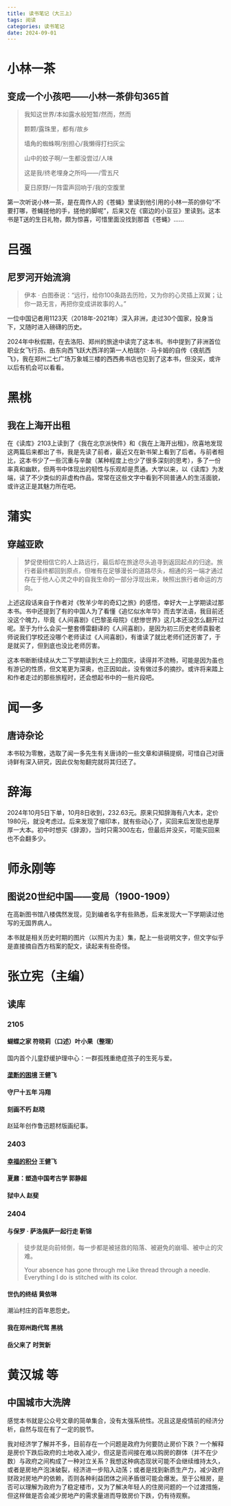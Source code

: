 ```yaml
---
title: 读书笔记（大三上）
tags: 阅读
categories: 读书笔记
date: 2024-09-01
---
```


# 小林一茶

## 变成一个小孩吧——小林一茶俳句365首

> 我知这世界/本如露水般短暂/然而，然而
> 
> 颗颗/露珠里，都有/故乡
> 
> 墙角的蜘蛛啊/别担心/我懒得打扫灰尘
> 
> 山中的蚊子啊/一生都没尝过/人味
> 
> 这是我/终老埋身之所吗——/雪五尺
> 
> 夏日原野/一阵雷声回响于/我的空腹里

第一次听说小林一茶，是在周作人的《苍蝇》里读到他引用的小林一茶的俳句“不要打哪，苍蝇搓他的手，搓他的脚呢”，后来又在《窗边的小豆豆》里读到。这本书是T送的生日礼物，颇为惊喜，可惜里面没找到那首《苍蝇》……

# 吕强

## 尼罗河开始流淌

> 伊本 · 白图泰说：“远行，给你100条路去历险，又为你的心灵插上双翼；让你一路无言，再把你变成讲故事的人。”


一位中国记者用1123天（2018年-2021年）深入非洲，走过30个国家，投身当下，又随时进入磅礴的历史。

2024年中秋假期，在去洛阳、郑州的旅途中读完了这本书。书中提到了非洲首位职业女飞行员、由东向西飞跃大西洋的第一人柏瑞尔 · 马卡姆的自传《夜航西飞》，我在郑州二七广场万象城三楼的西西弗书店也见到了这本书，但没买，或许以后有机会可以看看。

# 黑桃

## 我在上海开出租

在《读库》2103上读到了《我在北京派快件》和《我在上海开出租》，欣喜地发现这两篇后来都出了书，我是先读了前者，最近又在新书架上看到了后者。与前者相比，这本书少了一些沉重与辛酸（某种程度上也少了很多深刻的思考），多了一份率真和幽默，但两书中体现出的韧性与乐观却是贯通。大学以来，以《读库》为发端，读了不少类似的非虚构作品，常常在这些文字中看到不同普通人的生活面貌，或许这正是其魅力所在吧。

# 蒲实

## 穿越亚欧


> 梦促使相信它的人上路远行，最后却在旅途尽头追寻到返回起点的归途。旅行者最终都回到原点，但唯有在足够漫长的道路尽头，相通的另一端才通过存在于他人心灵之中的自我生命的一部分浮现出来，映照出旅行者命运的方向。


上述这段话来自于作者对《牧羊少年的奇幻之旅》的感悟，幸好大一上学期读过那本书。书中还提到了有的中国人为了看懂《追忆似水年华》而去学法语，我目前还没这个魄力，毕竟《人间喜剧》《巴黎圣母院》《悲惨世界》这几本还没怎么翻开过呢。至于为什么会买一整套傅雷翻译的《人间喜剧》，是因为初三历史老师袁毅老师说我们学校还没哪个老师读过《人间喜剧》，有谁读了就比老师们还厉害了，于是就买了，但到底也没比老师厉害。

这本书断断续续从大二下学期读到大三上的国庆，读得并不流畅，可能是因为虽也有游记的性质，但文笔更为深奥，也正因如此，没有做过多的摘抄。或许将来踏上和作者走过的那些旅程时，还会想起书中的一些片段吧。

# 闻一多

## 唐诗杂论

本书较为零散，选取了闻一多先生有关唐诗的一些文章和讲稿提纲，可惜自己对唐诗鲜有深入研究，因此仅匆匆翻完就将其归还了。

# 辞海

2024年10月5日下单，10月8日收到，232.63元。原来只知辞海有八大本，定价1980元，就没考虑过。后来发现了缩印本，就有些动心了，买回来后发现也是厚厚一大本。初中时想买《辞源》，当时只需300左右，但最后并没买，可能买回来也不会翻多少。

# 师永刚等

## 图说20世纪中国——变局（1900-1909）

在高新图书馆八楼偶然发现，见到编者名字有些熟悉，后来发现大一下学期读过他写的无国界病人。

本书就是相关历史时期的图片（以照片为主）集，配上一些说明文字，但文字似乎是直接摘自西方档案的配文，读起来有些奇怪。

# 张立宪（主编）

## 读库

### 2105

#### 蝴蝶之家 符晓莉（口述）叶小果（整理）

国内首个儿童舒缓护理中心：一群孤残重绝症孩子的生死与爱。

#### [垄断的困境](https://1q43.blog/post/766/) 王健飞


#### 守尸十五年 冯翔

#### 刻画不朽 赵晓

赵延年创作鲁迅题材版画纪事。

### 2403

#### [幸福的积分](https://1q43.blog/post/5322/)  王健飞

#### 夏鼐：塑造中国考古学  郭静超

#### 狱中人 赵斐

### 2404
#### 与保罗 · 萨洛佩萨一起行走  靳锦
> 徒步就是向前倾倒，每一步都是被拯救的陷落、被避免的崩塌、被中止的灾难。
>
> Your absence has gone through me 
> Like thread through a needle. 
> Everything I do is stitched with its color.

#### 世仇的终结 黄依琳
潮汕村庄的百年恩怨史。

#### 我在郑州跑代驾 黑桃
#### 岳父来了 时贺新

# 黄汉城 等
## 中国城市大洗牌
感觉本书就是公众号文章的简单集合，没有太强系统性。况且这是疫情前的经济分析，自然与现在有了一定的脱节。

我对经济学了解并不多，目前存在一个问题是政府为何要防止房价下跌？一个解释是房价下跌后政府的土地收入减少，但这是否间接在难以购房的群体（并不在少数）与政府之间构成了一种对立关系？我想这种病态现状可能不会继续维持太久，或者是房地产泡沫破裂，经济进一步陷入动荡；或者是找到新质生产力，减少政府财政对房地产的依赖，否则各种利益团体之间矛盾很可能会爆发。至于公租房，是否可以理解为政府为了稳定楼市，又为了解决年轻人的住房问题的一个过渡措施，但这样做是否会减少房地产的需求量进而导致房价下跌，仍有待观察。